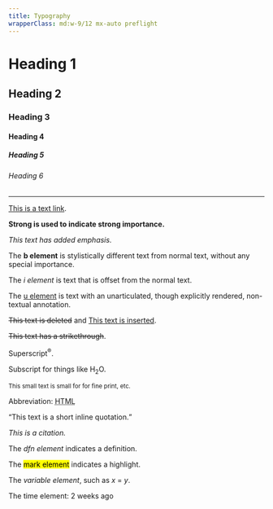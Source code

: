```yaml
---
title: Typography
wrapperClass: md:w-9/12 mx-auto preflight
---
```


<div class="preflight">
    <h1>Heading 1</h1>
    <h2>Heading 2</h2>
    <h3>Heading 3</h3>
    <h4>Heading 4</h4>
    <h5>Heading 5</h5>
    <h6>Heading 6</h6>
    <hr />
    <p><a href='#!'>This is a text link</a>.</p>
    <p>
        <strong>Strong is used to indicate strong importance.</strong>
    </p>
    <p><em>This text has added emphasis.</em></p>
    <p>
        The
        <b>b element</b>
        is stylistically different text from normal text, without
        any special importance.
    </p>
    <p>
        The
        <i>i element</i>
        is text that is offset from the normal text.
    </p>
    <p>
        The
        <u>u element</u>
        is text with an unarticulated, though explicitly rendered,
        non-textual annotation.
    </p>
    <p>
        <del>This text is deleted</del>
        and
        <ins>This text is inserted</ins>.
    </p>
    <p><s>This text has a strikethrough</s>.</p>
    <p>Superscript<sup>®</sup>.</p>
    <p>Subscript for things like H<sub>2</sub>O.</p>
    <p>
        <small>This small text is small for for fine print, etc.</small>
    </p>
    <p>
        Abbreviation:
        <abbr title='HyperText Markup Language'>HTML</abbr>
    </p>
    <p>
        <q cite='https://developer.mozilla.org/en-US/docs/HTML/Element/q'>This text is a short inline
            quotation.</q>
    </p>
    <p><cite>This is a citation.</cite></p>
    <p>The <dfn>dfn element</dfn> indicates a definition.</p>
    <p>The <mark>mark element</mark> indicates a highlight.</p>
    <p>
        The
        <var>variable element</var>, such as
        <var>x</var>
        =
        <var>y</var>.
    </p>
    <p>
        The time element:
        <time datetime='2013-04-06T12:32+00:00'>2 weeks ago</time>
    </p>
</div>
